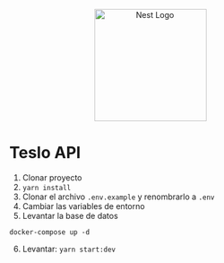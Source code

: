 <p align="center">
  <a href="http://nestjs.com/" target="blank"><img src="https://nestjs.com/img/logo-small.svg" width="200" alt="Nest Logo" /></a>
</p>

# Teslo API

1. Clonar proyecto
2. ``` yarn install ```
3. Clonar el archivo ``` .env.example ``` y renombrarlo a ``` .env ```
4. Cambiar las variables de entorno
5. Levantar la base de datos
```
docker-compose up -d
```

6. Levantar: ``` yarn start:dev ```